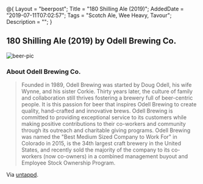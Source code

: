 @{
 Layout = "beerpost";
 Title = "180 Shilling Ale (2019)";
 AddedDate = "2019-07-11T07:02:57";
 Tags = "Scotch Ale, Wee Heavy, Tavour";
 Description = "";
 }
 

## 180 Shilling Ale (2019) by Odell Brewing Co.

![beer-pic]

### About Odell Brewing Co.

> Founded in 1989, Odell Brewing was started by Doug Odell, his wife Wynne, and his sister Corkie. Thirty years later, the culture of family and collaboration still thrives fostering a brewery full of beer-centric people. It is this passion for beer that inspires Odell Brewing to create quality, hand-crafted and innovative brews. Odell Brewing is committed to providing exceptional service to its customers while making positive contributions to their co-workers and community through its outreach and charitable giving programs. Odell Brewing was named the "Best Medium Sized Company to Work For" in Colorado in 2015, is the 34th largest craft brewery in the United States, and recently sold the majority of the company to its co-workers (now co-owners) in a combined management buyout and Employee Stock Ownership Program.

Via [untappd][untappd-url].

[untappd-url]: <https://untappd.com//OdellBrewing>
[beer-pic]: https://jasonpowley.com/assets/img/2019-07-11-180-shilling-ale-2019.jpeg "180 Shilling Ale (2019) by Odell Brewing Co."

